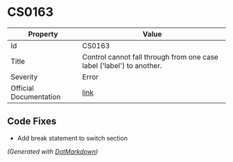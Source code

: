 # CS0163

| Property               | Value                                                                                             |
| ---------------------- | ------------------------------------------------------------------------------------------------- |
| Id                     | CS0163                                                                                            |
| Title                  | Control cannot fall through from one case label \('label'\) to another\.                          |
| Severity               | Error                                                                                             |
| Official Documentation | [link](http://docs.microsoft.com/en-us/dotnet/csharp/language-reference/compiler-messages/cs0163) |

## Code Fixes

* Add break statement to switch section

*\(Generated with [DotMarkdown](http://github.com/JosefPihrt/DotMarkdown)\)*
